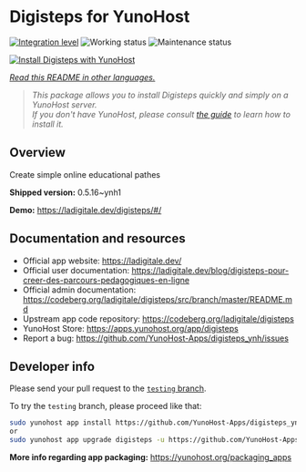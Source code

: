 <!--
N.B.: This README was automatically generated by <https://github.com/YunoHost/apps/tree/master/tools/readme_generator>
It shall NOT be edited by hand.
-->

# Digisteps for YunoHost

[![Integration level](https://dash.yunohost.org/integration/digisteps.svg)](https://dash.yunohost.org/appci/app/digisteps) ![Working status](https://ci-apps.yunohost.org/ci/badges/digisteps.status.svg) ![Maintenance status](https://ci-apps.yunohost.org/ci/badges/digisteps.maintain.svg)

[![Install Digisteps with YunoHost](https://install-app.yunohost.org/install-with-yunohost.svg)](https://install-app.yunohost.org/?app=digisteps)

*[Read this README in other languages.](./ALL_README.md)*

> *This package allows you to install Digisteps quickly and simply on a YunoHost server.*  
> *If you don't have YunoHost, please consult [the guide](https://yunohost.org/install) to learn how to install it.*

## Overview

Create simple online educational pathes

**Shipped version:** 0.5.16~ynh1

**Demo:** <https://ladigitale.dev/digisteps/#/>
## Documentation and resources

- Official app website: <https://ladigitale.dev/>
- Official user documentation: <https://ladigitale.dev/blog/digisteps-pour-creer-des-parcours-pedagogiques-en-ligne>
- Official admin documentation: <https://codeberg.org/ladigitale/digisteps/src/branch/master/README.md>
- Upstream app code repository: <https://codeberg.org/ladigitale/digisteps>
- YunoHost Store: <https://apps.yunohost.org/app/digisteps>
- Report a bug: <https://github.com/YunoHost-Apps/digisteps_ynh/issues>

## Developer info

Please send your pull request to the [`testing` branch](https://github.com/YunoHost-Apps/digisteps_ynh/tree/testing).

To try the `testing` branch, please proceed like that:

```bash
sudo yunohost app install https://github.com/YunoHost-Apps/digisteps_ynh/tree/testing --debug
or
sudo yunohost app upgrade digisteps -u https://github.com/YunoHost-Apps/digisteps_ynh/tree/testing --debug
```

**More info regarding app packaging:** <https://yunohost.org/packaging_apps>
